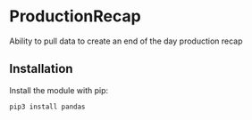 # ProductionRecap
Ability to pull data to create an end of the day production recap 
## Installation
Install the module with pip:
```
pip3 install pandas
```
